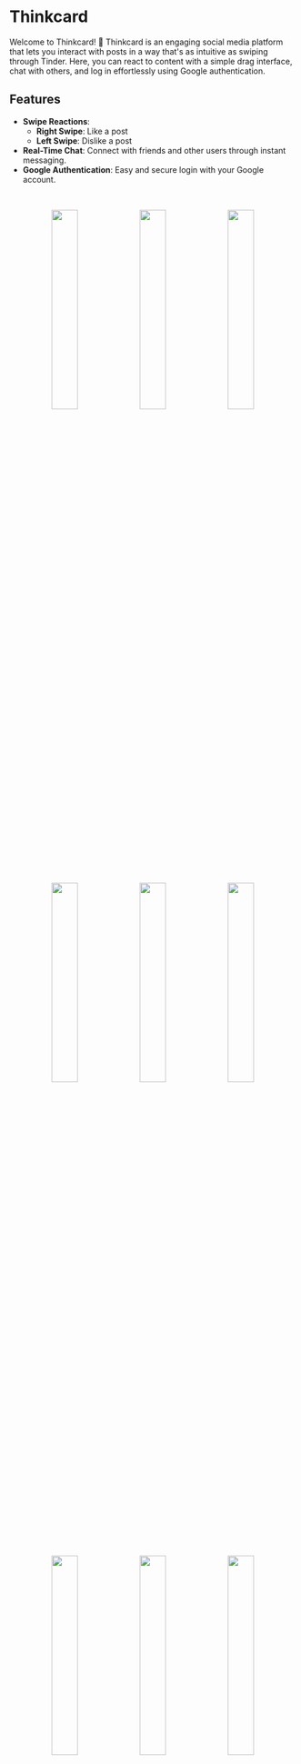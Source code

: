 # Thinkcard

Welcome to Thinkcard! 🎉 Thinkcard is an engaging social media platform that lets you interact with posts in a way that's as intuitive as swiping through Tinder. Here, you can react to content with a simple drag interface, chat with others, and log in effortlessly using Google authentication.

## Features

- **Swipe Reactions**: 
  - **Right Swipe**: Like a post
  - **Left Swipe**: Dislike a post
- **Real-Time Chat**: Connect with friends and other users through instant messaging.
- **Google Authentication**: Easy and secure login with your Google account.

<br>
<p align="center">
<img src="https://github.com/user-attachments/assets/99b0596b-ac08-4ff3-abce-8498bda301e7" width="30%"></img> 
<img src="https://github.com/user-attachments/assets/9acb936b-327c-4a98-ba0c-d72a2bf2277d" width="30%"></img> 
<img src="https://github.com/user-attachments/assets/8b8d7d2d-bf32-43da-83c8-9e759e6f9519" width="30%"></img> 
<p align="center">
<img src="https://github.com/user-attachments/assets/bdf8eded-50af-4f3f-adb3-c1a1f3e3af63" width="30%"></img> 
<img src="https://github.com/user-attachments/assets/3886e427-7748-4b7e-830b-95ecd3b8066c" width="30%"></img> 
<img src="https://github.com/user-attachments/assets/460332c0-af3c-4bd0-9c82-e7ee3284047e" width="30%"></img> 
</p>
<p align="center">
<img src="https://github.com/user-attachments/assets/b3742992-aa15-436d-9261-8fc29e8b4c63" width="30%"></img> 
<img src="https://github.com/user-attachments/assets/d785eace-86a2-4f88-b577-1462c2907de5" width="30%"></img> 
<img src="https://github.com/user-attachments/assets/010f4ff1-4ff5-44e3-808b-bf8d6668860c" width="30%"></img> 
</p>




